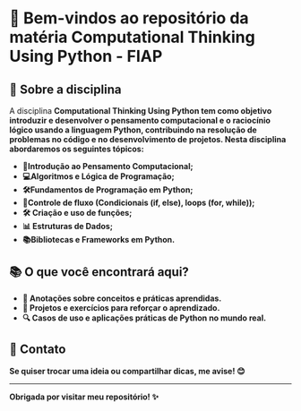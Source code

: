 # 🚀 Bem-vindos ao repositório da matéria Computational Thinking Using Python - FIAP
 
## 📌 Sobre a disciplina

A disciplina <strong>Computational Thinking Using Python<strong> tem como objetivo introduzir e desenvolver o pensamento computacional e o raciocínio lógico usando a linguagem Python, contribuindo na resolução de problemas no código e no desenvolvimento de projetos. Nesta disciplina abordaremos os seguintes tópicos:

- 🧠<strong>Introdução ao Pensamento Computacional;<strong>
- 💻<strong>Algoritmos e Lógica de Programação;<strong>
- 🛠️<strong>Fundamentos de Programação em Python;<strong>
- 🔂<strong>Controle de fluxo (Condicionais (if, else), loops (for, while));<strong>
- 🛠️ <strong>Criação e uso de funções;<strong>
- 📊 <strong>Estruturas de Dados;<strong>
- 📚<strong>Bibliotecas e Frameworks em Python.<strong>

## 📚 O que você encontrará aqui?
 
- 📑 <strong>Anotações<strong> sobre conceitos e práticas aprendidas.
- 🚀 <strong>Projetos e exercícios<strong> para reforçar o aprendizado.
- 🔍 <strong>Casos de uso e aplicações práticas<strong> de Python no mundo real.
 
 
## 💬 Contato
 
Se quiser trocar uma ideia ou compartilhar dicas, me avise! 😊
 
---
 
**Obrigada por visitar meu repositório!** ✨